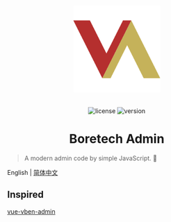 <div align="center"><a href="https://github.com/boretech/admin"><img alt="BoretechAdmin Logo" width="200" height="200" src="./public/logo.svg"></a><br><br>

![license](https://img.shields.io/github/license/boretech/admin?style=flat-square) ![version](https://img.shields.io/github/package-json/v/boretech/admin?style=flat-square)

<h1>Boretech Admin</h1>
</div>

> A modern admin code by simple JavaScript. 👑

English | [简体中文](./README.zh-CN.md)

## Inspired

[vue-vben-admin](https://github.com/vbenjs/vue-vben-admin)
